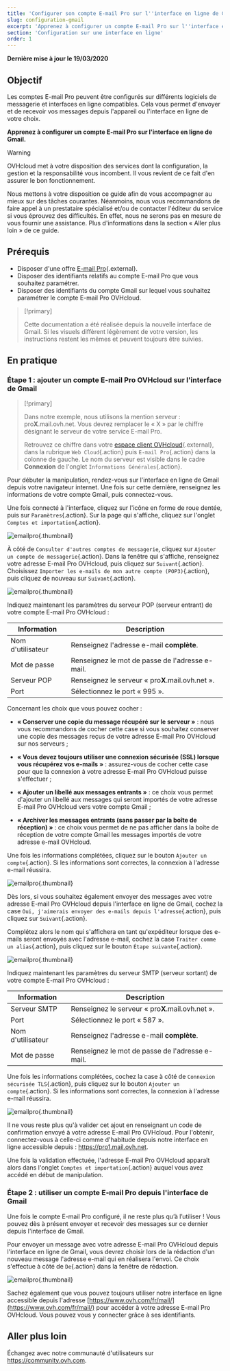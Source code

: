 ```yaml
---
title: 'Configurer son compte E-mail Pro sur l''interface en ligne de Gmail'
slug: configuration-gmail
excerpt: 'Apprenez à configurer un compte E-mail Pro sur l''interface en ligne de Gmail'
section: 'Configuration sur une interface en ligne'
order: 1
---
```


**Dernière mise à jour le 19/03/2020**

## Objectif

Les comptes E-mail Pro peuvent être configurés sur différents logiciels de messagerie et interfaces en ligne compatibles. Cela vous permet d'envoyer et de recevoir vos messages depuis l'appareil ou l'interface en ligne de votre choix.

**Apprenez à configurer un compte E-mail Pro sur l'interface en ligne de Gmail.**

> [!warning]
>
> OVHcloud met à votre disposition des services dont la configuration, la gestion et la responsabilité vous incombent. Il vous revient de ce fait d'en assurer le bon fonctionnement.
> 
> Nous mettons à votre disposition ce guide afin de vous accompagner au mieux sur des tâches courantes. Néanmoins, nous vous recommandons de faire appel à un prestataire spécialisé et/ou de contacter l'éditeur du service si vous éprouvez des difficultés. En effet, nous ne serons pas en mesure de vous fournir une assistance. Plus d'informations dans la section « Aller plus loin » de ce guide.
> 

## Prérequis

- Disposer d'une offre [E-mail Pro](https://www.ovh.com/fr/emails/email-pro/){.external}.
- Disposer des identifiants relatifs au compte E-mail Pro que vous souhaitez paramétrer.
- Disposer des identifiants du compte Gmail sur lequel vous souhaitez paramétrer le compte E-mail Pro OVHcloud.

> [!primary]
>
> Cette documentation a été réalisée depuis la nouvelle interface de Gmail. Si les visuels diffèrent légèrement de votre version, les instructions restent les mêmes et peuvent toujours être suivies.
>

## En pratique

### Étape 1 : ajouter un compte E-mail Pro OVHcloud sur l'interface de Gmail

> [!primary]
>
> Dans notre exemple, nous utilisons la mention serveur : pro**X**.mail.ovh.net. Vous devrez remplacer le « X » par le chiffre désignant le serveur de votre service E-mail Pro.
> 
> Retrouvez ce chiffre dans votre [espace client OVHcloud](https://www.ovh.com/auth/?action=gotomanager){.external}, dans la rubrique `Web Cloud`{.action} puis `E-mail Pro`{.action}
>  dans la colonne de gauche. Le nom du serveur est visible dans le cadre **Connexion** de l'onglet `Informations Générales`{.action}.
> 

Pour débuter la manipulation, rendez-vous sur l'interface en ligne de Gmail depuis votre navigateur internet. Une fois sur cette dernière, renseignez les informations de votre compte Gmail, puis connectez-vous.

Une fois connecté à l'interface, cliquez sur l'icône en forme de roue dentée, puis sur `Paramètres`{.action}. Sur la page qui s'affiche, cliquez sur l'onglet `Comptes et importation`{.action}. 

![emailpro](images/configuration-gmail-web-step1.png){.thumbnail}

À côté de `Consulter d'autres comptes de messagerie`, cliquez sur `Ajouter un compte de messagerie`{.action}. Dans la fenêtre qui s'affiche, renseignez votre adresse E-mail Pro OVHcloud, puis cliquez sur `Suivant`{.action}. Choisissez `Importer les e-mails de mon autre compte (POP3)`{.action}, puis cliquez de nouveau sur `Suivant`{.action}.

![emailpro](images/configuration-gmail-web-step2.png){.thumbnail}

Indiquez maintenant les paramètres du serveur POP (serveur entrant) de votre compte E-mail Pro OVHcloud :

|Information|Description| 
|---|---| 
|Nom d'utilisateur|Renseignez l'adresse e-mail **complète**.|  
|Mot de passe|Renseignez le mot de passe de l'adresse e-mail.|
|Serveur POP|Renseignez le serveur « pro**X**.mail.ovh.net ».|
|Port|Sélectionnez le port « 995 ».|

Concernant les choix que vous pouvez cocher :

- **« Conserver une copie du message récupéré sur le serveur »** : nous vous recommandons de cocher cette case si vous souhaitez conserver une copie des messages reçus de votre adresse E-mail Pro OVHcloud sur nos serveurs ;

- **« Vous devez toujours utiliser une connexion sécurisée (SSL) lorsque vous récupérez vos e-mails »** : assurez-vous de cocher cette case pour que la connexion à votre adresse E-mail Pro OVHcloud puisse s'effectuer ;

- **« Ajouter un libellé aux messages entrants »** : ce choix vous permet d'ajouter un libellé aux messages qui seront importés de votre adresse E-mail Pro OVHcloud vers votre compte Gmail ;

- **« Archiver les messages entrants (sans passer par la boîte de réception) »** : ce choix vous permet de ne pas afficher dans la boîte de réception de votre compte Gmail les messages importés de votre adresse e-mail OVHcloud.

Une fois les informations complétées, cliquez sur le bouton `Ajouter un compte`{.action}. Si les informations sont correctes, la connexion à l'adresse e-mail réussira. 

![emailpro](images/configuration-gmail-web-step3.png){.thumbnail}

Dès lors, si vous souhaitez également envoyer des messages avec votre adresse E-mail Pro OVHcloud depuis l'interface en ligne de Gmail, cochez la case `Oui, j'aimerais envoyer des e-mails depuis l'adresse`{.action}, puis cliquez sur `Suivant`{.action}. 

Complétez alors le nom qui s'affichera en tant qu'expéditeur lorsque des e-mails seront envoyés avec l'adresse e-mail, cochez la case `Traiter comme un alias`{.action}, puis cliquez sur le bouton `Étape suivante`{.action}.

![emailpro](images/configuration-gmail-web-step4.png){.thumbnail}

Indiquez maintenant les paramètres du serveur SMTP (serveur sortant) de votre compte E-mail Pro OVHcloud :

|Information|Description| 
|---|---| 
|Serveur SMTP|Renseignez le serveur « pro**X**.mail.ovh.net ».|
|Port|Sélectionnez le port « 587 ».|
|Nom d'utilisateur|Renseignez l'adresse e-mail **complète**.|  
|Mot de passe|Renseignez le mot de passe de l'adresse e-mail.|

Une fois les informations complétées, cochez la case à côté de `Connexion sécurisée TLS`{.action}, puis cliquez sur le bouton `Ajouter un compte`{.action}. Si les informations sont correctes, la connexion à l'adresse e-mail réussira. 

![emailpro](images/configuration-gmail-web-step5.png){.thumbnail}

Il ne vous reste plus qu'à valider cet ajout en renseignant un code de confirmation envoyé à votre adresse E-mail Pro OVHcloud. Pour l'obtenir, connectez-vous à celle-ci comme d'habitude depuis notre interface en ligne accessible depuis : <https://pro1.mail.ovh.net>. 

Une fois la validation effectuée, l'adresse E-mail Pro OVHcloud apparaît alors dans l'onglet `Comptes et importation`{.action} auquel vous avez accédé en début de manipulation.

### Étape 2 : utiliser un compte E-mail Pro depuis l'interface de Gmail

Une fois le compte E-mail Pro configuré, il ne reste plus qu’à l’utiliser ! Vous pouvez dès à présent envoyer et recevoir des messages sur ce dernier depuis l'interface de Gmail.

Pour envoyer un message avec votre adresse E-mail Pro OVHcloud depuis l'interface en ligne de Gmail, vous devrez choisir lors de la rédaction d'un nouveau message l'adresse e-mail qui en réalisera l'envoi. Ce choix s'effectue à côté de `De`{.action} dans la fenêtre de rédaction.

![emailpro](images/configuration-gmail-web-step6.png){.thumbnail}

Sachez également que vous pouvez toujours utiliser notre interface en ligne accessible depuis l'adresse [https://www.ovh.com/fr/mail/](https://www.ovh.com/fr/mail/) pour accéder à votre adresse E-mail Pro OVHcloud. Vous pouvez vous y connecter grâce à ses identifiants.

## Aller plus loin

Échangez avec notre communauté d'utilisateurs sur <https://community.ovh.com>.